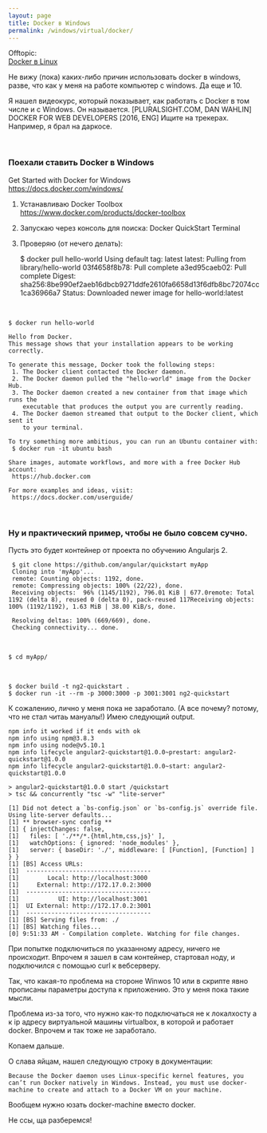 ```yaml
---
layout: page
title: Docker в Windows
permalink: /windows/virtual/docker/
---
```


Offtopic:  
[Docker в Linux](/linux/virtual/docker/)


Не вижу (пока) каких-либо причин использовать docker в windows, разве, что как у меня на работе компьютер с windows. Да еще и 10.

Я нашел видеокурс, который показывает, как работать с Docker в том числе и с Windows. Он называется.
[PLURALSIGHT.COM, DAN WAHLIN] DOCKER FOR WEB DEVELOPERS [2016, ENG]
Ищите на трекерах. Например, я брал на даркосе.


<br/>

### Поехали ставить Docker в Windows

Get Started with Docker for Windows  
https://docs.docker.com/windows/


1) Устанавливаю Docker Toolbox  
https://www.docker.com/products/docker-toolbox

2) Запускаю через консоль для поиска: Docker QuickStart Terminal

3) Проверяю (от нечего делать):

    $ docker pull hello-world
    Using default tag: latest
    latest: Pulling from library/hello-world
    03f4658f8b78: Pull complete
    a3ed95caeb02: Pull complete
    Digest: sha256:8be990ef2aeb16dbcb9271ddfe2610fa6658d13f6dfb8bc72074cc1ca36966a7
    Status: Downloaded newer image for hello-world:latest

<br/>

    $ docker run hello-world

    Hello from Docker.
    This message shows that your installation appears to be working correctly.

    To generate this message, Docker took the following steps:
     1. The Docker client contacted the Docker daemon.
     2. The Docker daemon pulled the "hello-world" image from the Docker Hub.
     3. The Docker daemon created a new container from that image which runs the
        executable that produces the output you are currently reading.
     4. The Docker daemon streamed that output to the Docker client, which sent it
        to your terminal.

    To try something more ambitious, you can run an Ubuntu container with:
     $ docker run -it ubuntu bash

    Share images, automate workflows, and more with a free Docker Hub account:
     https://hub.docker.com

    For more examples and ideas, visit:
     https://docs.docker.com/userguide/


<br/>

### Ну и практический пример, чтобы не было совсем сучно.

Пусть это будет контейнер от проекта по обучению Angularjs 2.

     $ git clone https://github.com/angular/quickstart myApp
     Cloning into 'myApp'...
     remote: Counting objects: 1192, done.
     remote: Compressing objects: 100% (22/22), done.
     Receiving objects:  96% (1145/1192), 796.01 KiB | 677.0remote: Total 1192 (delta 8), reused 0 (delta 0), pack-reused 117Receiving objects: 100% (1192/1192), 1.63 MiB | 38.00 KiB/s, done.

     Resolving deltas: 100% (669/669), done.
     Checking connectivity... done.

<br/>

    $ cd myApp/

 <br/>

    $ docker build -t ng2-quickstart .
    $ docker run -it --rm -p 3000:3000 -p 3001:3001 ng2-quickstart


К сожалению, лично у меня пока не заработало. (А все почему? потому, что не стал читаь мануалы!) Имею следующий output.

    npm info it worked if it ends with ok
    npm info using npm@3.8.3
    npm info using node@v5.10.1
    npm info lifecycle angular2-quickstart@1.0.0~prestart: angular2-quickstart@1.0.0
    npm info lifecycle angular2-quickstart@1.0.0~start: angular2-quickstart@1.0.0

    > angular2-quickstart@1.0.0 start /quickstart
    > tsc && concurrently "tsc -w" "lite-server"

    [1] Did not detect a `bs-config.json` or `bs-config.js` override file. Using lite-server defaults...
    [1] ** browser-sync config **
    [1] { injectChanges: false,
    [1]   files: [ './**/*.{html,htm,css,js}' ],
    [1]   watchOptions: { ignored: 'node_modules' },
    [1]   server: { baseDir: './', middleware: [ [Function], [Function] ] } }
    [1] [BS] Access URLs:
    [1]  -----------------------------------
    [1]        Local: http://localhost:3000
    [1]     External: http://172.17.0.2:3000
    [1]  -----------------------------------
    [1]           UI: http://localhost:3001
    [1]  UI External: http://172.17.0.2:3001
    [1]  -----------------------------------
    [1] [BS] Serving files from: ./
    [1] [BS] Watching files...
    [0] 9:51:33 AM - Compilation complete. Watching for file changes.


При попытке подключиться по указанному адресу, ничего не происходит.
Впрочем я зашел в сам контейнер, стартовал ноду, и подключился с помощью curl к вебсерверу.

Так, что какая-то проблема на стороне Winwos 10 или в скрипте явно прописаны параметры доступа к приложению.
Это у меня пока такие мысли.

Проблема из-за того, что нужно как-то подключаться не к локалхосту а к ip адресу виртуальной машины virtualbox, в которой и работает docker.
Впрочем и так тоже не заработало.

Копаем дальше.

О слава яйцам, нашел следующую строку в документации:

    Because the Docker daemon uses Linux-specific kernel features, you can’t run Docker natively in Windows. Instead, you must use docker-machine to create and attach to a Docker VM on your machine.

Вообщем нужно юзать docker-machine вместо docker.

Не ссы, ща разберемся!
